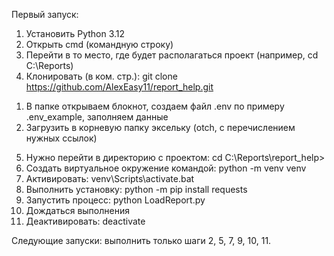 Первый запуск:
1. Установить Python 3.12
2. Открыть cmd (командную строку)
3. Перейти в то место, где будет располагаться проект (например, cd C:\Reports\)
4. Клонировать (в ком. стр.): git clone https://github.com/AlexEasy11/report_help.git
  1) В папке открываем блокнот, создаем файл .env по примеру .env_example, заполняем данные
  2) Загрузить в корневую папку эксельку (otch, с перечислением нужных ссылок)
5. Нужно перейти в директорию с проектом: cd C:\Reports\report_help>
6. Создать виртуальное окружение командой: python -m venv venv
7. Активировать: venv\Scripts\activate.bat
8. Выполнить установку: python -m pip install requests
9. Запустить процесс: python LoadReport.py
10. Дождаться выполнения
11. Деактивировать: deactivate

Следующие запуски:
выполнить только шаги 2, 5, 7, 9, 10, 11.
